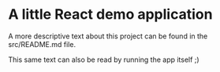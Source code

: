 # A little React demo application

A more descriptive text about this project can be found
in the src/README.md file.

This same text can also be read by running the app itself ;)
